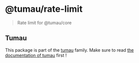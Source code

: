 <!-- This file has been generated by the norm script -->

# @tumau/rate-limit

> Rate limit for @tumau/core

## Tumau

This package is part of the [tumau](https://github.com/etienne-dldc/tumau) family. Make sure to read [the documentation of tumau](https://github.com/etienne-dldc/tumau) first !
